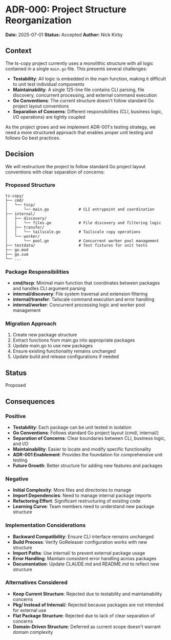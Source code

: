 # ADR-000: Project Structure Reorganization

**Date:** 2025-07-01
**Status:** Accepted
**Author:** Nick Kirby

## Context

The ts-copy project currently uses a monolithic structure with all logic contained in a single `main.go` file. This presents several challenges:

- **Testability**: All logic is embedded in the main function, making it difficult to unit test individual components
- **Maintainability**: A single 125-line file contains CLI parsing, file discovery, concurrent processing, and external command execution
- **Go Conventions**: The current structure doesn't follow standard Go project layout conventions
- **Separation of Concerns**: Different responsibilities (CLI, business logic, I/O operations) are tightly coupled

As the project grows and we implement ADR-001's testing strategy, we need a more structured approach that enables proper unit testing and follows Go best practices.

## Decision

We will restructure the project to follow standard Go project layout conventions with clear separation of concerns:

### Proposed Structure

```
ts-copy/
├── cmd/
│   └── tscp/
│       └── main.go             # CLI entrypoint and coordination
├── internal/
│   ├── discovery/
│   │   └── files.go            # File discovery and filtering logic
│   ├── transfer/
│   │   └── tailscale.go        # Tailscale copy operations
│   └── worker/
│       └── pool.go             # Concurrent worker pool management
├── testdata/                   # Test fixtures for unit tests
├── go.mod
├── go.sum
└── ...
```

### Package Responsibilities

- **cmd/tscp**: Minimal main function that coordinates between packages and handles CLI argument parsing
- **internal/discovery**: File system traversal and extension filtering
- **internal/transfer**: Tailscale command execution and error handling
- **internal/worker**: Concurrent processing logic and worker pool management

### Migration Approach

1. Create new package structure
2. Extract functions from main.go into appropriate packages
3. Update main.go to use new packages
4. Ensure existing functionality remains unchanged
5. Update build and release configurations if needed

## Status

Proposed

## Consequences

### Positive

- **Testability**: Each package can be unit tested in isolation
- **Go Conventions**: Follows standard Go project layout (cmd/, internal/)
- **Separation of Concerns**: Clear boundaries between CLI, business logic, and I/O
- **Maintainability**: Easier to locate and modify specific functionality
- **ADR-001 Enablement**: Provides the foundation for comprehensive unit testing
- **Future Growth**: Better structure for adding new features and packages

### Negative

- **Initial Complexity**: More files and directories to manage
- **Import Dependencies**: Need to manage internal package imports
- **Refactoring Effort**: Significant restructuring of existing code
- **Learning Curve**: Team members need to understand new package structure

### Implementation Considerations

- **Backward Compatibility**: Ensure CLI interface remains unchanged
- **Build Process**: Verify GoReleaser configuration works with new structure
- **Import Paths**: Use internal/ to prevent external package usage
- **Error Handling**: Maintain consistent error handling across packages
- **Documentation**: Update CLAUDE.md and README.md to reflect new structure

### Alternatives Considered

- **Keep Current Structure**: Rejected due to testability and maintainability concerns
- **Pkg/ Instead of Internal/**: Rejected because packages are not intended for external use
- **Flat Package Structure**: Rejected due to lack of clear separation of concerns
- **Domain-Driven Structure**: Deferred as current scope doesn't warrant domain complexity